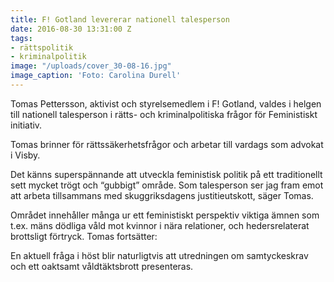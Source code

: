 ```yaml
---
title: F! Gotland levererar nationell talesperson
date: 2016-08-30 13:31:00 Z
tags:
- rättspolitik
- kriminalpolitik
image: "/uploads/cover_30-08-16.jpg"
image_caption: 'Foto: Carolina Durell'
---
```


Tomas Pettersson, aktivist och styrelsemedlem i F! Gotland, valdes i helgen till nationell talesperson i rätts- och kriminalpolitiska frågor för Feministiskt initiativ.

Tomas brinner för rättssäkerhetsfrågor och arbetar till vardags som advokat i Visby.

Det känns superspännande att utveckla feministisk politik på ett traditionellt sett mycket trögt och “gubbigt” område. Som talesperson ser jag fram emot att arbeta tillsammans med skuggriksdagens justitieutskott, säger Tomas.

Området innehåller många ur ett feministiskt perspektiv viktiga ämnen som t.ex. mäns dödliga våld mot kvinnor i nära relationer, och hedersrelaterat brottsligt förtryck. Tomas fortsätter:

En aktuell fråga i höst blir naturligtvis att utredningen om samtyckeskrav och ett oaktsamt våldtäktsbrott presenteras.